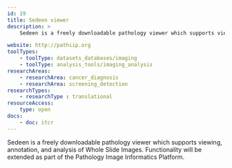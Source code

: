```yaml
---
id: 19
title: Sedeen viewer
description: >
    Sedeen is a freely downloadable pathology viewer which supports viewing, annotation, and analysis of Whole Slide Images.

website: http://pathiip.org
toolTypes:
    - toolType: datasets_databases/imaging
    - toolType: analysis_tools/imaging_analysis
researchAreas:
    - researchArea: cancer_diagnosis
    - researchArea: screening_detection
researchTypes:
    - researchType : translational
resourceAccess:
    type: open
docs:
    - doc: itcr      
---
```

Sedeen is a freely downloadable pathology viewer which supports viewing, annotation, and analysis of Whole Slide Images. Functionality will be extended as part of the Pathology Image Informatics Platform.